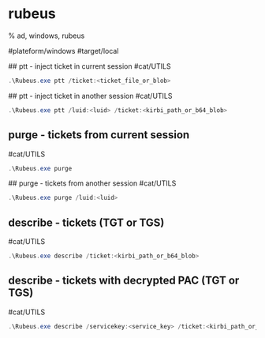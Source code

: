 # rubeus

% ad, windows, rubeus

#plateform/windows #target/local 


## ptt - inject ticket in current session
#cat/UTILS  
```powershell
.\Rubeus.exe ptt /ticket:<ticket_file_or_blob>
```

## ptt - inject ticket in another session
#cat/UTILS 
```powershell
.\Rubeus.exe ptt /luid:<luid> /ticket:<kirbi_path_or_b64_blob>
```

## purge - tickets from current session
#cat/UTILS  
```powershell
.\Rubeus.exe purge
```

## purge - tickets from another session
#cat/UTILS 
```powershell
.\Rubeus.exe purge /luid:<luid>
```


## describe - tickets (TGT or TGS)
#cat/UTILS 
```powershell
.\Rubeus.exe describe /ticket:<kirbi_path_or_b64_blob>
```

## describe - tickets with decrypted PAC (TGT or TGS)
#cat/UTILS 
```powershell
.\Rubeus.exe describe /servicekey:<service_key> /ticket:<kirbi_path_or_b64_blob>
```